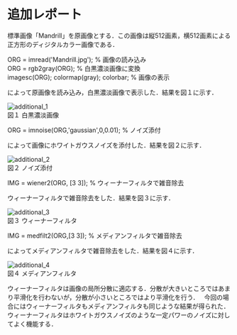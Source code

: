 # 追加レポート　　
標準画像「Mandrill」を原画像とする．この画像は縦512画素，横512画素による正方形のディジタルカラー画像である．

ORG = imread('Mandrill.jpg'); % 画像の読み込み  
ORG = rgb2gray(ORG); % 白黒濃淡画像に変換  
imagesc(ORG); colormap(gray); colorbar; % 画像の表示  

によって原画像を読み込み，白黒濃淡画像で表示した．結果を図１に示す．

![additional_1](https://github.com/dolphinhardcore/kadai/blob/master/image/additional_1.png)  
図１ 白黒濃淡画像

ORG = imnoise(ORG,'gaussian',0,0.01); % ノイズ添付  

によって画像にホワイトガウスノイズを添付した．結果を図２に示す． 

![additional_2](https://github.com/dolphinhardcore/kadai/blob/master/image/additional_2.png)  
図２ ノイズ添付

IMG = wiener2(ORG, [3 3]); % ウィーナーフィルタで雑音除去

ウィーナーフィルタで雑音除去をした．結果を図３に示す． 

![additional_3](https://github.com/dolphinhardcore/kadai/blob/master/image/additional_3.png)  
図３ ウィーナーフィルタ

IMG = medfilt2(ORG,[3 3]); % メディアンフィルタで雑音除去  

によってメディアンフィルタで雑音除去をした．結果を図４に示す． 

![additional_4](https://github.com/dolphinhardcore/kadai/blob/master/image/additional_4.png)  
図４ メディアンフィルタ

ウィーナーフィルタは画像の局所分散に適応する．分散が大きいところではあまり平滑化を行わないが，分散が小さいところではより平滑化を行う．  
今回の場合にはウィーナーフィルタもメディアンフィルタも同じような結果が得られた．  
ウィーナーフィルタはホワイトガウスノイズのような一定パワーのノイズに対してよく機能する．
